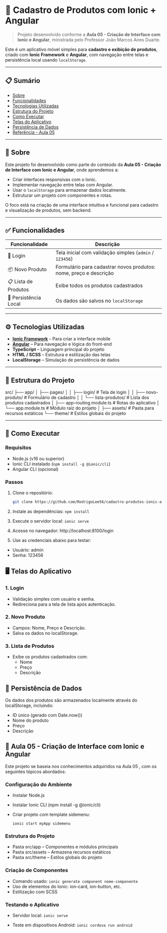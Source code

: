 # 📱 Cadastro de Produtos com Ionic + Angular

> Projeto desenvolvido conforme a **Aula 05 - Criação de Interface com Ionic e Angular**, ministrada pelo Professor João Marcos Aires Duarte.

Este é um aplicativo móvel simples para **cadastro e exibição de produtos**, criado com **Ionic Framework** e **Angular**, com navegação entre telas e persistência local usando `localStorage`.

---

## 📋 Sumário

- [Sobre](#sobre)
- [Funcionalidades](#funcionalidades)
- [Tecnologias Utilizadas](#tecnologias-utilizadas)
- [Estrutura do Projeto](#estrutura-do-projeto)
- [Como Executar](#como-executar)
- [Telas do Aplicativo](#telas-do-aplicativo)
- [Persistência de Dados](#persistência-de-dados)
- [Referência - Aula 05](#aula-05---criação-de-interface-com-ionic-e-angular)

---

## 📝 Sobre

Este projeto foi desenvolvido como parte do conteúdo da **Aula 05 - Criação de Interface com Ionic e Angular**, onde aprendemos a:

- Criar interfaces responsivas com o Ionic.
- Implementar navegação entre telas com Angular.
- Usar o `localStorage` para armazenar dados localmente.
- Estruturar um projeto com componentes e rotas.

O foco está na criação de uma interface intuitiva e funcional para cadastro e visualização de produtos, sem backend.

---

## ✅ Funcionalidades

| Funcionalidade | Descrição |
|---------------|-----------|
| 🔐 Login      | Tela inicial com validação simples (`admin` / `123456`) |
| 📦 Novo Produto | Formulário para cadastrar novos produtos: nome, preço e descrição |
| 📋 Lista de Produtos | Exibe todos os produtos cadastrados |
| 💾 Persistência Local | Os dados são salvos no `localStorage` |

---

## ⚙️ Tecnologias Utilizadas

- **[Ionic Framework](https://ionicframework.com/)** – Para criar a interface mobile
- **[Angular](https://angular.io/)** – Para navegação e lógica do front-end
- **TypeScript** – Linguagem principal do projeto
- **HTML / SCSS** – Estrutura e estilização das telas
- **LocalStorage** – Simulação de persistência de dados

---

## 📁 Estrutura do Projeto

src/
├── app/
│ ├── pages/
│ │ ├── login/ # Tela de login
│ │ ├── novo-produto/ # Formulário de cadastro
│ │ └── lista-produtos/ # Lista dos produtos cadastrados
│ ├── app-routing.module.ts # Rotas do aplicativo
│ └── app.module.ts # Módulo raiz do projeto
│
├── assets/ # Pasta para recursos estáticos
└── theme/ # Estilos globais do projeto

---

## 🧪 Como Executar

### Requisitos

- Node.js (v16 ou superior)
- Ionic CLI instalado (`npm install -g @ionic/cli`)
- Angular CLI (opcional)

### Passos

1. Clone o repositório:
   ```bash
   git clone https://github.com/RodrigoLee56/cadastro-produtos-ionic-angular.git

2. Instale as dependências:
    `npm install`

3. Execute o servidor local:
    `ionic serve`

4. Acesse no navegador:
    http://localhost:8100/login

5. Use as credenciais abaixo para testar:
  - Usuário: admin
  - Senha: 123456

## 🖥️ Telas do Aplicativo
### 1. Login
  - Validação simples com usuário e senha.
  - Redireciona para a tela de lista após autenticação.

### 2. Novo Produto
  - Campos: Nome, Preço e Descrição.
  - Salva os dados no localStorage.

### 3. Lista de Produtos
  - Exibe os produtos cadastrados com:
    - Nome
    - Preço
    - Descrição

## 💾 Persistência de Dados
Os dados dos produtos são armazenados localmente através do localStorage, incluindo:

  - ID único (gerado com Date.now())
  - Nome do produto
  - Preço
  - Descrição

## 📘 Aula 05 - Criação de Interface com Ionic e Angular
Este projeto se baseia nos conhecimentos adquiridos na Aula 05 , com os seguintes tópicos abordados:

### Configuração do Ambiente
- Instalar Node.js
- Instalar Ionic CLI (npm install -g @ionic/cli)
- Criar projeto com template sidemenu:

    `ionic start myApp sidemenu`

### Estrutura do Projeto
  - Pasta src/app – Componentes e módulos principais
  - Pasta src/assets – Armazena recursos estáticos
  - Pasta src/theme – Estilos globais do projeto


### Criação de Componentes
  - Comando usado:
      `ionic generate component nome-componente`
  - Uso de elementos do Ionic: ion-card, ion-button, etc.
  - Estilização com SCSS

### Testando o Aplicativo
  - Servidor local:
    `ionic serve`
  
  - Teste em dispositivos Android:
    `ionic cordova run android`
